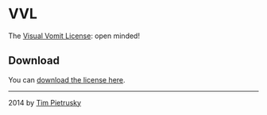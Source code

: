 VVL
===

The [Visual Vomit License](http://codepen.io/TimPietrusky/pen/lJELK): open minded!


## Download

You can [download the license here](https://github.com/bullgit/VVL/blob/master/VVL.md). 



-------------

2014 by [Tim Pietrusky](http://twitter.com/TimPietrusky)
